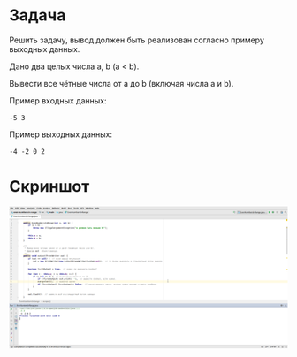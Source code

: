 # Задача

Решить задачу, вывод должен быть реализован согласно примеру выходных данных.

Дано два целых числа a, b (a < b).

Вывести все чётные числа от а до b (включая числа a и b).

Пример входных данных:

```text
-5 3
```

Пример выходных данных:

```text
-4 -2 0 2
```

# Скриншот

<kbd>![Screenshot](Screenshot_20180215_203004.png)</kbd>
